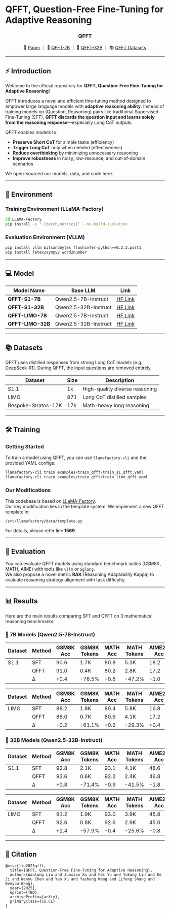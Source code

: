 # QFFT, Question-Free Fine-Tuning for Adaptive Reasoning

<div align="center">
  <h3>QFFT</h3>
</div>

<p align="center">
📃 <a href="assets/paper.pdf" target="assets/paper.pdf">Paper</a> ｜ 🤗 <a href="https://huggingface.co/lwl-uestc/QFFT-S1-7B" target="_blank">QFFT-7B</a> ｜ 🤗 <a href="https://huggingface.co/lwl-uestc/QFFT-S1-32B" target="_blank">QFFT-32B</a> ｜ 📚 <a href="https://huggingface.co/datasets/lwl-uestc/S1_QFFT">QFFT Datasets</a>
</p>

---

## ⚡ Introduction

Welcome to the official repository for **QFFT, Question-Free Fine-Tuning for Adaptive Reasoning**!


QFFT introduces a novel and efficient fine-tuning method designed to empower large language models with **adaptive reasoning ability**. Instead of training models on (Question, Reasoning) pairs like traditional Supervised Fine-Tuning (SFT), **QFFT discards the question input and learns solely from the reasoning response**—especially Long CoT outputs.

QFFT enables models to:

- **Preserve Short CoT** for simple tasks (efficiency)
- **Trigger Long CoT** only when needed (effectiveness)
- **Reduce overthinking** by minimizing unnecessary reasoning
- **Improve robustness** in noisy, low-resource, and out-of-domain scenarios

We open-sourced our models, data, and code here.

---

## 💭 Environment

### Training Environment (LLaMA-Factory)

```bash
cd LLaMA-Factory
pip install -e ".[torch,metrics]" --no-build-isolation
```

### Evaluation Environment (VLLM)

```bash
pip install vllm bitsandbytes flashinfer-python==0.2.2.post1
pip install latex2sympy2 word2number
```

---

## 💻 Model

| Model Name           | Base LLM              | Link                                                                   |
|----------------------|-----------------------|------------------------------------------------------------------------|
| **QFFT-S1-7B**       | Qwen2.5-7B-Instruct    | [HF Link](https://huggingface.co/lwl-uestc/QFFT-S1-7B)                |
| **QFFT-S1-32B**      | Qwen2.5-32B-Instruct   | [HF Link](https://huggingface.co/lwl-uestc/QFFT-S1-32B)               |
| **QFFT-LIMO-7B**     | Qwen2.5-7B-Instruct    | [HF Link](https://huggingface.co/lwl-uestc/QFFT-LIMO-7B)              |
| **QFFT-LIMO-32B**    | Qwen2.5-32B-Instruct   | [HF Link](https://huggingface.co/lwl-uestc/QFFT-LIMO-32B)             |

---

## 📚 Datasets

QFFT uses distilled responses from strong Long CoT models (e.g., DeepSeek-R1). During QFFT, the input questions are removed entirely.

| Dataset             | Size   | Description                        |
|---------------------|--------|------------------------------------|
| S1.1                | 1k     | High-quality diverse reasoning     |
| LIMO                | 871    | Long CoT distilled samples         |
| Bespoke-Stratos-17K | 17k    | Math-heavy long reasoning          |

---

## 🛠️ Training

### Getting Started

To train a model using QFFT, you can use `llamafactory-cli` and the provided YAML configs:

```bash
llamafactory-cli train examples/train_qfft/train_s1_qfft.yaml
llamafactory-cli train examples/train_qfft/train_limo_qfft.yaml
```

### Our Modifications

This codebase is based on [LLaMA-Factory](https://github.com/hiyouga/LLaMA-Factory).  
Our key modification lies in the template system. We implement a new QFFT template in:

```
/src/llamafactory/data/template.py
```

For details, please refer line **1569**.

---

## 🧪 Evaluation

You can evaluate QFFT models using standard benchmark suites (GSM8K, MATH, AIME) with tools like `vllm` or `Sglang`.  
We also propose a novel metric **RAK** (Reasoning Adaptability Kappa) to evaluate reasoning strategy alignment with task difficulty.

---

## 📊 Results

Here are the main results comparing SFT and QFFT on 3 mathematical reasoning benchmarks:

### 📌 7B Models (Qwen2.5-7B-Instruct)

| Dataset | Method | GSM8K Acc | GSM8K Tokens | MATH Acc | MATH Tokens | AIME25 Acc | AIME25 Tokens | Avg Acc | Avg Tokens |
|---------|--------|-----------|--------------|----------|-------------|------------|----------------|---------|-------------|
| S1.1    | SFT    | 90.6      | 1.7K         | 80.8     | 5.3K        | 18.2       | 17.7K          | 63.2    | 8.2K        |
|         | QFFT   | 91.0      | 0.4K         | 80.2     | 2.8K        | 17.2       | 12.8K          | 62.8    | 5.3K        |
|         | Δ      | +0.4      | -76.5%       | -0.6     | -47.2%      | -1.0       | -27.7%         | -0.4    | -50.5%      |

| Dataset | Method | GSM8K Acc | GSM8K Tokens | MATH Acc | MATH Tokens | AIME25 Acc | AIME25 Tokens | Avg Acc | Avg Tokens |
|---------|--------|-----------|--------------|----------|-------------|------------|----------------|---------|-------------|
| LIMO    | SFT    | 88.2      | 1.8K         | 80.4     | 5.8K        | 16.8       | 17.1K          | 61.8    | 8.2K        |
|         | QFFT   | 88.0      | 0.7K         | 80.6     | 4.1K        | 17.2       | 15.6K          | 61.9    | 6.8K        |
|         | Δ      | -0.2      | -61.1%       | +0.2     | -29.3%      | +0.4       | -8.8%          | +0.1    | -33.1%      |

### 📌 32B Models (Qwen2.5-32B-Instruct)

| Dataset | Method | GSM8K Acc | GSM8K Tokens | MATH Acc | MATH Tokens | AIME25 Acc | AIME25 Tokens | Avg Acc | Avg Tokens |
|---------|--------|-----------|--------------|----------|-------------|------------|----------------|---------|-------------|
| S1.1    | SFT    | 92.8      | 2.1K         | 93.1     | 4.1K        | 48.6       | 16.2K          | 78.2    | 7.5K        |
|         | QFFT   | 93.6      | 0.6K         | 92.2     | 2.4K        | 46.8       | 12.9K          | 77.5    | 5.3K        |
|         | Δ      | +0.8      | -71.4%       | -0.9     | -41.5%      | -1.8       | -20.4%         | -0.6    | -44.4%      |

| Dataset | Method | GSM8K Acc | GSM8K Tokens | MATH Acc | MATH Tokens | AIME25 Acc | AIME25 Tokens | Avg Acc | Avg Tokens |
|---------|--------|-----------|--------------|----------|-------------|------------|----------------|---------|-------------|
| LIMO    | SFT    | 91.2      | 1.9K         | 93.0     | 3.9K        | 45.8       | 13.2K          | 76.6    | 6.3K        |
|         | QFFT   | 92.6      | 0.8K         | 92.6     | 2.9K        | 45.0       | 12.5K          | 76.7    | 5.4K        |
|         | Δ      | +1.4      | -57.9%       | -0.4     | -25.6%      | -0.8       | -5.3%          | +0.1    | -29.6%      |



---

## 📖 Citation

```
@misc{liu2025qfft,
  title={QFFT, Question-Free Fine-Tuning for Adaptive Reasoning},
  author={Wanlong Liu and Junxiao Xu and Fei Yu and Yukang Lin and Ke Ji and Wenyu Chen and Yan Xu and Yasheng Wang and Lifeng Shang and Benyou Wang},
  year={2025},
  eprint={TBD},
  archivePrefix={arXiv},
  primaryClass={cs.CL}
}
```
